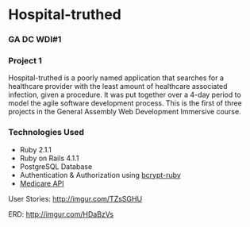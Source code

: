 # Hospital-truthed

### GA DC WDI#1

### Project 1

Hospital-truthed is a poorly named application that searches for a healthcare provider with the least amount of healthcare associated infection, given a procedure. It was put together over a 4-day period to model the agile software development process. This is the first of three projects in the General Assembly Web Development Immersive course.

### Technologies Used

* Ruby 2.1.1
* Ruby on Rails 4.1.1
* PostgreSQL Database
* Authentication & Authorization using [bcrypt-ruby](http://bcrypt-ruby.rubyforge.org/)
* [Medicare API](https://data.medicare.gov/developers/docs/healthcare-associated-infections#)

User Stories: http://imgur.com/TZsSGHU

ERD: http://imgur.com/HDaBzVs
